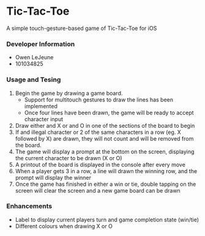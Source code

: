 # Tic-Tac-Toe
A simple touch-gesture-based game of Tic-Tac-Toe for iOS

### Developer Information
* Owen LeJeune
* 101034825

### Usage and Tesing
1. Begin the game by drawing a game board.
    * Support for multitouch gestures to draw the lines has been implemented
    * Once four lines have been drawn, the game will be ready to accept character input
2. Draw either and X or and O in one of the sections of the board to begin
3. If and illegal character or 2 of the same characters in a row (eg. X followed by X) are drawn, they will not count and will be removed from the board.
4. The game will display a prompt at the bottom on the screen, displaying the current character to be drawn (X or O)
5. A printout of the board is displayed in the console after every move
6. When a player gets 3 in a row, a line will drawn the winning row, and the prompt will display the winner
7. Once the game has finished in either a win or tie, double tapping on the screen will clear the screen and a new game board can be drawn

### Enhancements
* Label to display current players turn and game completion state (win/tie)
* Different colours when drawing X or O

